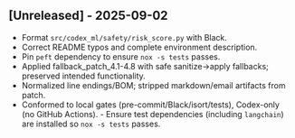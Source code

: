 ## [Unreleased] - 2025-09-02
- Format `src/codex_ml/safety/risk_score.py` with Black.
- Correct README typos and complete environment description.
- Pin `peft` dependency to ensure `nox -s tests` passes.
- Applied fallback_patch_4.1-4.8 with safe sanitize→apply fallbacks; preserved intended functionality.
- Normalized line endings/BOM; stripped markdown/email artifacts from patch.
- Conformed to local gates (pre-commit/Black/isort/tests), Codex-only (no GitHub Actions). - Ensure test dependencies (including `langchain`) are installed so `nox -s tests` passes.
